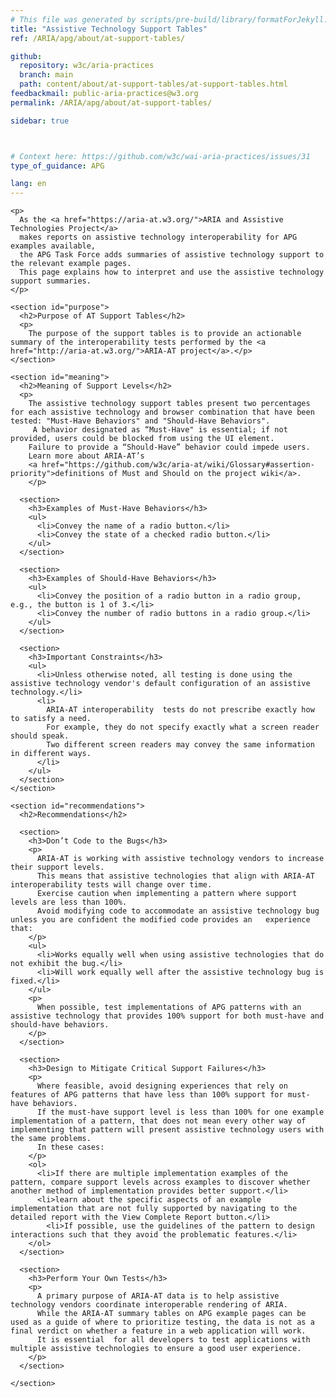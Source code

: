 ```yaml
---
# This file was generated by scripts/pre-build/library/formatForJekyll.js
title: "Assistive Technology Support Tables"
ref: /ARIA/apg/about/at-support-tables/

github:
  repository: w3c/aria-practices
  branch: main
  path: content/about/at-support-tables/at-support-tables.html
feedbackmail: public-aria-practices@w3.org
permalink: /ARIA/apg/about/at-support-tables/

sidebar: true



# Context here: https://github.com/w3c/wai-aria-practices/issues/31
type_of_guidance: APG

lang: en
---
```

<meta charset="UTF-8" />
<meta content="width=device-width, initial-scale=1.0" name="viewport" />
<title>AT Support Tables</title>

<script src="../../../../content-assets/wai-aria-practices/shared/js/highlight.pack.js"></script>
<script src="../../../../content-assets/wai-aria-practices/shared/js/app.js"></script>


<link 
  rel="stylesheet"
  href="{{ '/content-assets/wai-aria-practices/styles.css' | relative_url }}"
>
<!-- Code highlighting styles -->
<link 
  rel="stylesheet"
  href="{{ '/content-assets/wai-aria-practices/shared/css/github.css' | relative_url }}"
>

<script>
const addBodyClass = undefined;
const enableSidebar = true;
if (addBodyClass) document.body.classList.add(addBodyClass);
if (enableSidebar) document.body.classList.add('has-sidebar');
</script>
    

<script>
    const parentPage = window.location.pathname.match(
      /\/(patterns|practices|about)\//
    )?.[1];
    if (parentPage) {
      const parentHref = 'a[href*="' + parentPage + '"]';
      document.querySelector(parentHref).classList.add('active');
    }
  </script>
<div>

  <div>
    
    <p>
      As the <a href="https://aria-at.w3.org/">ARIA and Assistive Technologies Project</a>
      makes reports on assistive technology interoperability for APG examples available,
      the APG Task Force adds summaries of assistive technology support to the relevant example pages.
      This page explains how to interpret and use the assistive technology support summaries.
    </p>

    <section id="purpose">
      <h2>Purpose of AT Support Tables</h2>
      <p>
        The purpose of the support tables is to provide an actionable summary of the interoperability tests performed by the <a href="http://aria-at.w3.org/">ARIA-AT project</a>.</p>
    </section>

    <section id="meaning">
      <h2>Meaning of Support Levels</h2>
      <p>
        The assistive technology support tables present two percentages for each assistive technology and browser combination that have been tested: "Must-Have Behaviors" and "Should-Have Behaviors".
         A behavior designated as “Must-Have" is essential; if not provided, users could be blocked from using the UI element.
        Failure to provide a “Should-Have” behavior could impede users.
        Learn more about ARIA-AT’s
        <a href="https://github.com/w3c/aria-at/wiki/Glossary#assertion-priority">definitions of Must and Should on the project wiki</a>.
        </p>

      <section>
        <h3>Examples of Must-Have Behaviors</h3>
        <ul>
          <li>Convey the name of a radio button.</li>
          <li>Convey the state of a checked radio button.</li>
        </ul>
      </section>

      <section>
        <h3>Examples of Should-Have Behaviors</h3>
        <ul>
          <li>Convey the position of a radio button in a radio group, e.g., the button is 1 of 3.</li>
          <li>Convey the number of radio buttons in a radio group.</li>
        </ul>
      </section>

      <section>
        <h3>Important Constraints</h3>
        <ul>
          <li>Unless otherwise noted, all testing is done using the assistive technology vendor's default configuration of an assistive technology.</li>
          <li>
            ARIA-AT interoperability  tests do not prescribe exactly how to satisfy a need.
            For example, they do not specify exactly what a screen reader should speak.
            Two different screen readers may convey the same information in different ways.
          </li>
        </ul>
      </section>
    </section>

    <section id="recommendations">
      <h2>Recommendations</h2>

      <section>
        <h3>Don’t Code to the Bugs</h3>
        <p>
          ARIA-AT is working with assistive technology vendors to increase their support levels.
          This means that assistive technologies that align with ARIA-AT interoperability tests will change over time.
          Exercise caution when implementing a pattern where support levels are less than 100%.
          Avoid modifying code to accommodate an assistive technology bug unless you are confident the modified code provides an   experience that:
        </p>
        <ul>
          <li>Works equally well when using assistive technologies that do not exhibit the bug.</li>
          <li>Will work equally well after the assistive technology bug is fixed.</li>
        </ul>
        <p>
          When possible, test implementations of APG patterns with an assistive technology that provides 100% support for both must-have and should-have behaviors.
        </p>
      </section>

      <section>
        <h3>Design to Mitigate Critical Support Failures</h3>
        <p>
          Where feasible, avoid designing experiences that rely on features of APG patterns that have less than 100% support for must-have behaviors.
          If the must-have support level is less than 100% for one example implementation of a pattern, that does not mean every other way of implementing that pattern will present assistive technology users with the same problems.
          In these cases:
        </p>
        <ol>
          <li>If there are multiple implementation examples of the pattern, compare support levels across examples to discover whether another method of implementation provides better support.</li>
          <li>learn about the specific aspects of an example implementation that are not fully supported by navigating to the detailed report with the View Complete Report button.</li>
            <li>If possible, use the guidelines of the pattern to design interactions such that they avoid the problematic features.</li>
        </ol>
      </section>

      <section>
        <h3>Perform Your Own Tests</h3>
        <p>
          A primary purpose of ARIA-AT data is to help assistive technology vendors coordinate interoperable rendering of ARIA.
          While the ARIA-AT summary tables on APG example pages can be used as a guide of where to prioritize testing, the data is not as a final verdict on whether a feature in a web application will work.
          It is essential  for all developers to test applications with multiple assistive technologies to ensure a good user experience.
        </p>
      </section>

    </section>


  </div>

</div>
<script
  src="{{ '/content-assets/wai-aria-practices/shared/js/skipto.js' | relative_url }}"
  data-skipto="colorTheme:aria; highlightTarget: smooth; displayOption:popup; containerElement:div"
></script>

